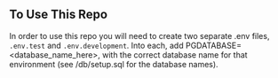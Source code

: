## To Use This Repo

In order to use this repo you will need to create two separate .env files, `.env.test` and `.env.development`. Into each, add PGDATABASE=<database_name_here>, with the correct database name for that environment (see /db/setup.sql for the database names).
